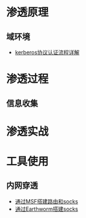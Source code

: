 # 渗透原理
## 域环境
  + [kerberos协议认证流程详解](https://www.bilibili.com/video/BV1KA411L7e3)
# 渗透过程
## 信息收集
# 渗透实战
# 工具使用
## 内网穿透
  + [通过MSF搭建路由和socks](https://mp.weixin.qq.com/s/obOzLtmbpK-RUKw373x-wA)
  + [通过Earthworm搭建socks](https://www.anquanke.com/post/id/85494)

